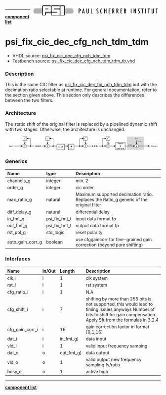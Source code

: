 <img align="right" src="../../doc/psi_logo.png">

***

[**component list**](../README.md)

# psi_fix_cic_dec_cfg_nch_tdm_tdm
 - VHDL source: [psi_fix_cic_dec_cfg_nch_tdm_tdm](../hdl/psi_fix_cic_dec_cfg_nch_tdm_tdm.vhd)
 - Testbench source: [psi_fix_cic_dec_cfg_nch_tdm_tdm_tb.vhd](../testbench/psi_fix_cic_dec_cfg_nch_tdm_tdm_tb/psi_fix_cic_dec_cfg_nch_tdm_tdm_tb.vhd)

### Description

This is the same CIC filter as [psi_fix_cic_dec_fix_nch_tdm_tdm](psi_fix_cic_dec_fix_nch_tdm_tdm.md) but with the decimation ratio selectable at runtime. For general documentation, refer to the section given above. This section only describes the differences between the two filters.

### Architecture
The static shift of the original filter is replaced by a pipelined dynamic shift with two stages. Otherwise, the architecture is unchanged.

<img align="center" src="psi_fix_cic_dec_fix_nch_tdm_tdm.png">


### Generics
| Name             | type          | Description                                                             |
|:-----------------|:--------------|:------------------------------------------------------------------------|
| channels_g       | integer       | min. 2                                                                  |
| order_g          | integer       | cic order                                                               |
| max_ratio_g      | natural       | Maximum supported decimation ratio. Replaces the Ratio_g generic of the original filter                      |
| diff_delay_g     | natural       | differential delay                                                      |
| in_fmt_g         | psi_fix_fmt_t | input data format fp                                                    |
| out_fmt_g        | psi_fix_fmt_t | output data format fp                                                   |
| rst_pol_g        | std_logic     | reset polarity                                                          |
| auto_gain_corr_g | boolean       | use cfggaincorr for fine-grained gain correction (beyond pure shifting) |

### Interfaces
| Name            | In/Out   | Length     | Description                                                                               |
|:----------------|:---------|:-----------|:------------------------------------------------------------------------------------------|
| clk_i           | i        | 1          | clk system                                                                                |
| rst_i           | i        | 1          | rst system                                                                                |
| cfg_ratio_i     | i        | 1          | N.A                                                                                       |
| cfg_shift_i     | i        | 7          | shifting by more than 255 bits is not supported, this would lead to timing issues anyways Number of bits to shift for gain compensation. Apply Sft from the formulas in 3.2.4 |
| cfg_gain_corr_i | i        | 16         | gain correction factor in format [0,1,16]                                                 |
| dat_i           | i        | in_fmt_g)  | data input                                                                                |
| vld_i           | i        | 1          | valid input frequency samping                                                             |
| dat_o           | o        | out_fmt_g) | data output                                                                               |
| vld_o           | o        | 1          | valid output new frequency sampling fs/ratio                                              |
| busy_o          | o        | 1          | active high                                                                               |

---
[**component list**](../README.md)
